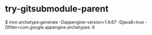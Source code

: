 # try-gitsubmodule-parent

$ mvn archetype:generate -Dappengine-version=1.9.67 -Djava8=true -Dfilter=com.google.appengine.archetypes:
6

